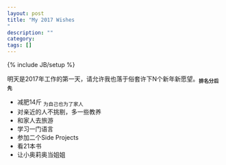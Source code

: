 ```yaml
---
layout: post
title: "My 2017 Wishes
"
description: ""
category: 
tags: []
---
```

{% include JB/setup %}

明天是2017年工作的第一天，请允许我也落于俗套许下N个新年新愿望。<sub>**排名分后先**</sub>

- 减肥14斤 <sub>为自己也为了家人</sub>
- 对亲近的人不挑剔，多一些教养
- 和家人去旅游
- 学习一门语言
- 参加二个Side Projects
- 看21本书
- 让小奥莉奥当姐姐



